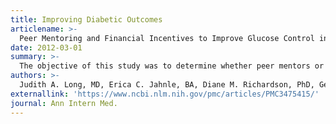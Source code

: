 ```yaml
---
title: Improving Diabetic Outcomes
articlename: >-
  Peer Mentoring and Financial Incentives to Improve Glucose Control in African American Veterans: A Randomized, Controlled Trial
date: 2012-03-01
summary: >-
  The objective of this study was to determine whether peer mentors or financial incentives are superior to usual care in helping African American Veterans improve their glycosylated hemoglobin (HbA1c) levels which was validated. 
authors: >-
  Judith A. Long, MD, Erica C. Jahnle, BA, Diane M. Richardson, PhD, George Loewenstein, PhD, and Kevin G. Volpp, MD, PhD
externallink: 'https://www.ncbi.nlm.nih.gov/pmc/articles/PMC3475415/'
journal: Ann Intern Med.
---
```


